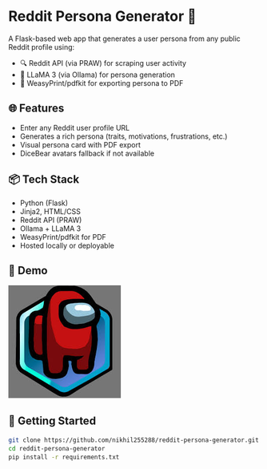 # Reddit Persona Generator 🧠

A Flask-based web app that generates a user persona from any public Reddit profile using:
- 🔍 Reddit API (via PRAW) for scraping user activity
- 🧠 LLaMA 3 (via Ollama) for persona generation
- 📄 WeasyPrint/pdfkit for exporting persona to PDF

## 🌐 Features
- Enter any Reddit user profile URL
- Generates a rich persona (traits, motivations, frustrations, etc.)
- Visual persona card with PDF export
- DiceBear avatars fallback if not available

## 📦 Tech Stack
- Python (Flask)
- Jinja2, HTML/CSS
- Reddit API (PRAW)
- Ollama + LLaMA 3
- WeasyPrint/pdfkit for PDF
- Hosted locally or deployable

## 📸 Demo
![screenshot](client/static/avatar.png) <!-- Replace with your screenshot -->

## 🚀 Getting Started

```bash
git clone https://github.com/nikhil255288/reddit-persona-generator.git
cd reddit-persona-generator
pip install -r requirements.txt

